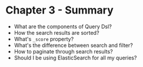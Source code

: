 # Chapter 3 - Summary #

* What are the components of Query Dsl?
* How the search results are sorted?
* What's ```_score``` property?
* What's the difference between search and filter?
* How to paginate through search results?
* Should I be using ElasticSearch for all my queries?